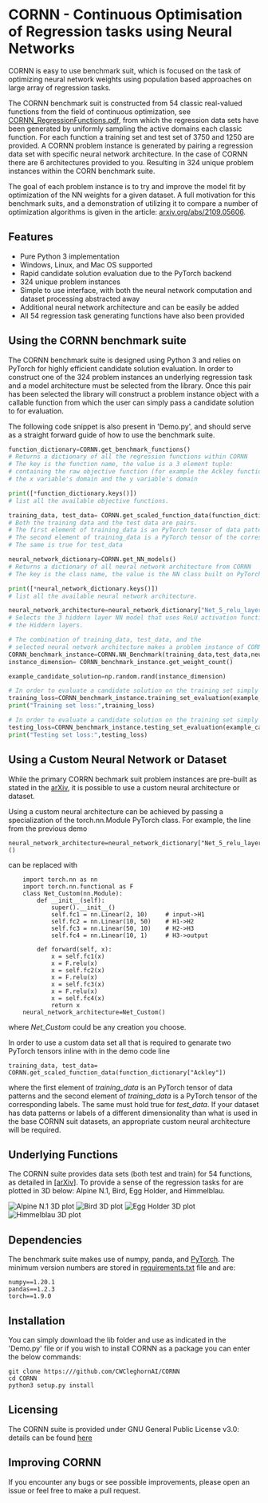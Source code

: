 # CORNN - Continuous Optimisation of Regression tasks using Neural Networks

CORNN is easy to use benchmark suit, which is focused on the task of optimizing neural network weights using population based approaches on large array of regression tasks.

The CORNN benchmark suit is constructed from 54 classic real-valued functions from the field of continuous optimization, see [CORNN_RegressionFunctions.pdf](https://github.com/CWCleghornAI/CORNN/CORNN_RegressionFunctions), from which the regression data sets have been generated by uniformly sampling the active domains each classic function. For each function a training set and test set of 3750 and 1250 are provided.
A CORNN problem instance is generated by pairing a regression data set with specific neural network architecture. In the case of CORNN there are 6 architectures provided to you. Resulting in 324 unique problem instances within the CORN benchmark suite.

The goal of each problem instance is to try and improve the model fit by optimization of the NN weights for a given dataset. A full motivation for this benchmark suits, and a demonstration of utilizing it to compare a number of optimization algorithms is given in the article: [arxiv.org/abs/2109.05606](http://arxiv.org/abs/2109.05606).


## Features
- Pure Python 3 implementation
- Windows, Linux, and Mac OS supported
- Rapid candidate solution evaluation due to the PyTorch backend
- 324 unique problem instances 
- Simple to use interface, with both the neural network computation and dataset processing abstracted away
- Additional neural network architecture and can be easily be added
- All 54 regression task generating functions have also been provided

## Using the CORNN benchmark suite
The CORNN benchmark suite is designed using Python 3 and relies on PyTorch for highly efficient candidate solution evaluation. In order to construct one of the 324 problem instances an underlying regression task and a model architecture must be selected from the library. Once this pair has been selected the library will construct a problem instance object with a callable function from which the user can simply pass a candidate solution to for evaluation.

The following code snippet is also present in 'Demo.py', and should serve as a straight forward guide of how to use the benchmark suite. 
```py
function_dictionary=CORNN.get_benchmark_functions()
# Returns a dictionary of all the regression functions within CORNN
# The key is the function name, the value is a 3 element tuple:
# containing the raw objective function (for example the Ackley function) and
# the x variable's domain and the y variable's domain

print([*function_dictionary.keys()])
# list all the available objective functions.

training_data, test_data= CORNN.get_scaled_function_data(function_dictionary["Ackley"])
# Both the training data and the test data are pairs. 
# The first element of training_data is an PyTorch tensor of data patterns
# The second element of training_data is a PyTorch tensor of the corresponding labels
# The same is true for test_data

neural_network_dictionary=CORNN.get_NN_models()
# Returns a dictionary of all neural network architecture from CORNN
# The key is the class name, the value is the NN class built on PyTorch. 

print([*neural_network_dictionary.keys()])
# list all the available neural network architecture.

neural_network_architecture=neural_network_dictionary["Net_5_relu_layers"]() # the () to instantiate 
# Selects the 3 hiddern layer NN model that uses ReLU activation function within
# the Hiddern layers. 

# The combination of training_data, test_data, and the 
# selected neural network architecture makes a problem instance of CORNN
CORNN_benchmark_instance=CORNN.NN_Benchmark(training_data,test_data,neural_network_architecture)
instance_dimension= CORNN_benchmark_instance.get_weight_count()

example_candidate_solution=np.random.rand(instance_dimension)

# In order to evaluate a candidate solution on the training set simply use:
training_loss=CORNN_benchmark_instance.training_set_evaluation(example_candidate_solution)
print("Training set loss:",training_loss)

# In order to evaluate a candidate solution on the training set simply use:
testing_loss=CORNN_benchmark_instance.testing_set_evaluation(example_candidate_solution)
print("Testing set loss:",testing_loss)
```
## Using a Custom Neural Network or Dataset
While the primary CORRN bechmark suit problem instances are pre-built as stated in the [arXiv](http://arxiv.org/abs/2109.05606), it is possible to use a custom neural architecture or dataset. 

Using a custom neural architecture can be achieved by passing a specialization of the torch.nn.Module PyTorch class. For example, the line from the previous demo
```
neural_network_architecture=neural_network_dictionary["Net_5_relu_layers"]()
```
can be replaced with
```
    import torch.nn as nn
    import torch.nn.functional as F 
    class Net_Custom(nn.Module):
        def __init__(self):
            super().__init__()
            self.fc1 = nn.Linear(2, 10)     # input->H1
            self.fc2 = nn.Linear(10, 50)    # H1->H2
            self.fc3 = nn.Linear(50, 10)    # H2->H3
            self.fc4 = nn.Linear(10, 1)     # H3->output

        def forward(self, x):
            x = self.fc1(x)
            x = F.relu(x)
            x = self.fc2(x)
            x = F.relu(x)
            x = self.fc3(x)
            x = F.relu(x)
            x = self.fc4(x)
            return x
    neural_network_architecture=Net_Custom()
```
where *Net_Custom* could be any creation you choose. 

In order to use a custom data set all that is required to genarate two PyTorch tensors inline with in the demo code line
```
training_data, test_data= CORNN.get_scaled_function_data(function_dictionary["Ackley"])
```
where the first element of *training_data* is an PyTorch tensor of data patterns and the second element of *training_data* is a PyTorch tensor of the corresponding labels. The same must hold true for *test_data*.  If your dataset has data patterns or labels of a different dimensionality than what is used in the base CORNN suit datasets, an appropriate custom neural architecture will be required.



## Underlying Functions
The CORNN suite provides data sets (both test and train) for 54 functions, as detailed in [[arXiv]](http://arxiv.org/abs/2109.05606). To provide a sense of the regression tasks for are plotted in 3D below: Alpine N.1, Bird, Egg Holder, and Himmelblau.

![Alpine N.1 3D plot](function_plots/Alpine_N.1_trimmed.gif)
![Bird 3D plot](function_plots/Bird_trimmed.gif)
![Egg Holder 3D plot](function_plots/Egg_Holder_trimmed.gif)
![Himmelblau 3D plot](function_plots/Himmelblau_trimmed.gif)

## Dependencies
The benchmark suite makes use of numpy, panda, and [PyTorch](https://pytorch.org/). The minimum version numbers are stored in [requirements.txt](requirements.txt) file and are:
```
numpy==1.20.1
pandas==1.2.3
torch==1.9.0
```

## Installation
You can simply download the lib folder and use as indicated in the 'Demo.py' file or if you wish to install CORNN as a package you can enter the below commands:

```
git clone https:///github.com/CWCleghornAI/CORNN
cd CORNN
python3 setup.py install
```
## Licensing
The CORNN suite is provided under GNU General Public License v3.0: details can be found [here](LICENSE.txt) 

## Improving CORNN
If you encounter any bugs or see possible improvements, please open an issue or feel free to make a pull request.

